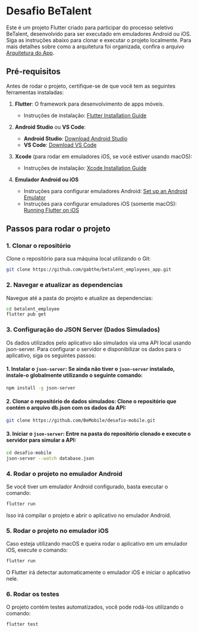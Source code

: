 # Desafio BeTalent

Este é um projeto Flutter criado para participar do processo seletivo BeTalent, desenvolvido para ser executado em emuladores Android ou iOS. Siga as instruções abaixo para clonar e executar o projeto localmente. Para mais detalhes sobre como a arquitetura foi organizada, confira o arquivo [Arquitetura do App](ARCHITECTURE.md).

## Pré-requisitos

Antes de rodar o projeto, certifique-se de que você tem as seguintes ferramentas instaladas:

1. **Flutter**: O framework para desenvolvimento de apps móveis.
   - Instruções de instalação: [Flutter Installation Guide](https://flutter.dev/docs/get-started/install)

2. **Android Studio** ou **VS Code**:
   - **Android Studio**: [Download Android Studio](https://developer.android.com/studio)
   - **VS Code**: [Download VS Code](https://code.visualstudio.com/)

3. **Xcode** (para rodar em emuladores iOS, se você estiver usando macOS):
   - Instruções de instalação: [Xcode Installation Guide](https://developer.apple.com/xcode/)

4. **Emulador Android ou iOS**
   - Instruções para configurar emuladores Android: [Set up an Android Emulator](https://developer.android.com/studio/run/emulator)
   - Instruções para configurar emuladores iOS (somente macOS): [Running Flutter on iOS](https://flutter.dev/docs/get-started/install/macos)

## Passos para rodar o projeto

### 1. Clonar o repositório

Clone o repositório para sua máquina local utilizando o Git:

```bash
git clone https://github.com/gabthe/betalent_employees_app.git
```

### 2. Navegar e atualizar as dependencias

Navegue até a pasta do projeto e atualize as dependencias:

```bash
cd betalent_employee
flutter pub get
```

### 3. Configuração do JSON Server (Dados Simulados)

Os dados utilizados pelo aplicativo são simulados via uma API local usando json-server. Para configurar o servidor e disponibilizar os dados para o aplicativo, siga os seguintes passos:

#### 1. Instalar o `json-server`: Se ainda não tiver o `json-server` instalado, instale-o globalmente utilizando o seguinte comando:

```bash
npm install -g json-server
```

#### 2. Clonar o repositório de dados simulados: Clone o repositório que contém o arquivo db.json com os dados da API:

```bash
git clone https://github.com/BeMobile/desafio-mobile.git
```

#### 3. Iniciar o `json-server`: Entre na pasta do repositório clonado e execute o servidor para simular a API:

```bash
cd desafio-mobile
json-server --watch database.json
```

### 4. Rodar o projeto no emulador Android

Se você tiver um emulador Android configurado, basta executar o comando:

```bash
flutter run
```

Isso irá compilar o projeto e abrir o aplicativo no emulador Android.

### 5. Rodar o projeto no emulador iOS

Caso esteja utilizando macOS e queira rodar o aplicativo em um emulador iOS, execute o comando:

```bash
flutter run
```

O Flutter irá detectar automaticamente o emulador iOS e iniciar o aplicativo nele.

### 6. Rodar os testes

O projeto contém testes automatizados, você pode rodá-los utilizando o comando:

```bash
flutter test
```

